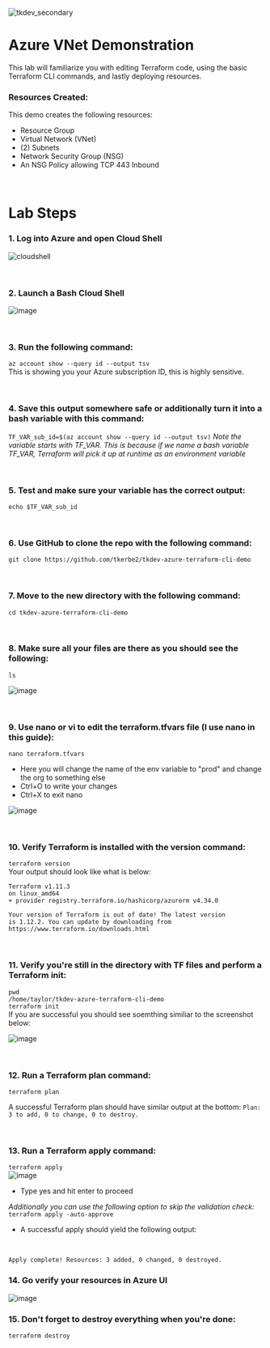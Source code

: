 ![tkdev_secondary](https://github.com/user-attachments/assets/45692378-8f3e-4df0-adb4-74b4d047a0d8)

# Azure VNet Demonstration

This lab will familiarize you with editing Terraform code, using the basic Terraform CLI commands, and lastly deploying resources.  

### Resources Created:
This demo creates the following resources:

- Resource Group
- Virtual Network (VNet)
- (2) Subnets
- Network Security Group (NSG)
- An NSG Policy allowing TCP 443 Inbound

<br>

# Lab Steps

### 1. Log into Azure and open Cloud Shell
![cloudshell](https://github.com/user-attachments/assets/a24f345c-e380-4f54-8a4b-f6b8463c023e)

<br>

### 2. Launch a Bash Cloud Shell
![image](https://github.com/user-attachments/assets/e03421ca-8057-4539-bfe8-c638d9473b3b)

<br>

### 3. Run the following command:
```az account show --query id --output tsv```
<br>
This is showing you your Azure subscription ID, this is highly sensitive.

<br>

### 4. Save this output somewhere safe or additionally turn it into a bash variable with this command:
```TF_VAR_sub_id=$(az account show --query id --output tsv)```
*Note the variable starts with TF_VAR. This is because if we name a bash variable TF_VAR, Terraform will pick it up at runtime as an environment variable*

<br>

### 5. Test and make sure your variable has the correct output:
```echo $TF_VAR_sub_id```

<br>

### 6. Use GitHub to clone the repo with the following command:
```git clone https://github.com/tkerbe2/tkdev-azure-terraform-cli-demo```

<br>

### 7. Move to the new directory with the following command:
```cd tkdev-azure-terraform-cli-demo```

<br>

### 8. Make sure all your files are there as you should see the following:
```ls```

![image](https://github.com/user-attachments/assets/2a2ef8b4-8e83-477d-af32-9c2eb841ec8a)

<br>

### 9. Use nano or vi to edit the terraform.tfvars file (I use nano in this guide):
```nano terraform.tfvars```

- Here you will change the name of the env variable to "prod" and change the org to something else
- Ctrl+O to write your changes
- Ctrl+X to exit nano

![image](https://github.com/user-attachments/assets/edeac33b-d69b-4d3d-9d70-79ebf7c39b0a)

<br>

### 10. Verify Terraform is installed with the version command:
```terraform version```
<br>
Your output should look like what is below:
<br>
```
Terraform v1.11.3
on linux_amd64
+ provider registry.terraform.io/hashicorp/azurerm v4.34.0

Your version of Terraform is out of date! The latest version
is 1.12.2. You can update by downloading from https://www.terraform.io/downloads.html
```
<br>

### 11. Verify you're still in the directory with TF files and perform a Terraform init:
```pwd```
<br>
```/home/taylor/tkdev-azure-terraform-cli-demo```
<br>
```terraform init```
<br>
If you are successful you should see soemthing similiar to the screenshot below:

![image](https://github.com/user-attachments/assets/adb4467b-d08b-4e25-88d0-66ca8205a45c)

<br>

### 12. Run a Terraform plan command:
```terraform plan```

A successful Terraform plan should have similar output at the bottom:
```Plan: 3 to add, 0 to change, 0 to destroy.```

<br>

### 13. Run a Terraform apply command:
```terraform apply```
<br>
![image](https://github.com/user-attachments/assets/cf6cdd57-8c97-4c19-8572-37cbe58c66ee)
- Type yes and hit enter to proceed

*Additionally you can use the following option to skip the validation check:*
```terraform apply -auto-approve```

- A successful apply should yield the following output:

<br>

```Apply complete! Resources: 3 added, 0 changed, 0 destroyed.```

### 14. Go verify your resources in Azure UI

![image](https://github.com/user-attachments/assets/949dc15b-d8d9-483b-b7ed-dae5815b2bb8)

### 15. Don't forget to destroy everything when you're done:
```terraform destroy```


